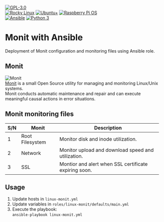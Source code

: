 [![GPL-3.0](https://img.shields.io/badge/license-GPL--3.0-BE0000?style=plastic)](#)  
[![Rocky Linux](https://img.shields.io/badge/RockyLinux-07BA82?style=plastic)](#) [![Ubuntu+](https://img.shields.io/badge/Ubuntu-DD4814?style=plastic)](#) [![Raspberry Pi OS](https://img.shields.io/badge/Raspberry--Pi--OS-C51A4A?style=plastic)](#)  
[![Ansible](https://img.shields.io/badge/Ansible-131211?style=plastic)](#) [![Python 3](https://img.shields.io/badge/Python-3-3673A5?style=plastic)](#)  

# Monit with Ansible
Deployment of Monit configuration and monitoring files using Ansible role.

## Monit
![Monit](https://mmonit.com/monit/img/logo.png)  
[Monit](https://mmonit.com/monit/) is a small Open Source utility for managing and monitoring Linux/Unix systems.  
Monit conducts automatic maintenance and repair and can execute meaningful causal actions in error situations.  
  
## Monit monitoring files
| S/N  | Monit  | Description  |
| ------------- | ------------- | ------------- |
| 1 | Root Filesystem | Monitor disk and inode utilization. |
| 2 | Network | Monitor upload and download speed and utilization. |
| 3 | SSL | Montior and alert when SSL certificate expiring soon. |
  
## Usage
1. Update hosts in `linux-monit.yml`  
2. Update variables in `roles/linux-monit/defaults/main.yml`  
3. Execute the playbook:<br>`ansible-playbook linux-monit.yml`  

